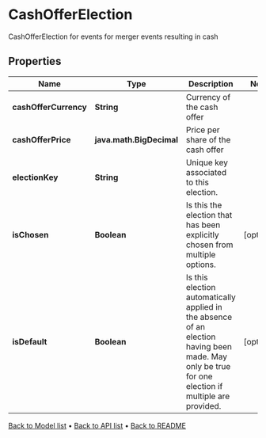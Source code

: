 

# CashOfferElection

CashOfferElection for events for merger events resulting in cash

## Properties

| Name | Type | Description | Notes |
|------------ | ------------- | ------------- | -------------|
|**cashOfferCurrency** | **String** | Currency of the cash offer |  |
|**cashOfferPrice** | **java.math.BigDecimal** | Price per share of the cash offer |  |
|**electionKey** | **String** | Unique key associated to this election. |  |
|**isChosen** | **Boolean** | Is this the election that has been explicitly chosen from multiple options. |  [optional] |
|**isDefault** | **Boolean** | Is this election automatically applied in the absence of an election having been made.  May only be true for one election if multiple are provided. |  [optional] |



[Back to Model list](../README.md#documentation-for-models) &#8226; [Back to API list](../README.md#documentation-for-api-endpoints) &#8226; [Back to README](../README.md)


